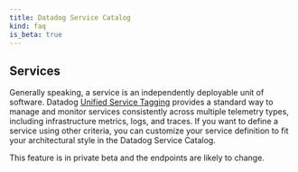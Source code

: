 ```yaml
---
title: Datadog Service Catalog
kind: faq
is_beta: true
---
```


## Services

Generally speaking, a service is an independently deployable unit of software. Datadog [Unified Service Tagging][1] provides a standard way to manage and monitor services consistently across multiple telemetry types, including infrastructure metrics, logs, and traces. If you want to define a service using other criteria, you can customize your service definition to fit your architectural style in the Datadog Service Catalog.


<div class="alert alert-warning">This feature is in private beta and the endpoints are likely to change.</div>



[1]: https://www.datadoghq.com/blog/unified-service-tagging/
